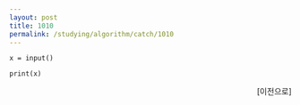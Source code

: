 ```yaml
---
layout: post
title: 1010
permalink: /studying/algorithm/catch/1010
---
```


```
x = input()

print(x)

```
  
    
    
<div style="text-align: right"> <a> [이전으로] </a> </div>
